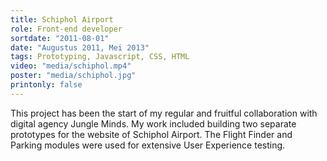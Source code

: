 ```yaml
---
title: Schiphol Airport
role: Front-end developer
sortdate: "2011-08-01"
date: "Augustus 2011, Mei 2013"
tags: Prototyping, Javascript, CSS, HTML
video: "media/schiphol.mp4"
poster: "media/schiphol.jpg"
printonly: false
---
```

This project has been the start of my regular and fruitful collaboration with digital agency Jungle Minds. My work included building two separate prototypes for the website of Schiphol Airport. The Flight Finder and Parking modules were used for extensive User Experience testing.